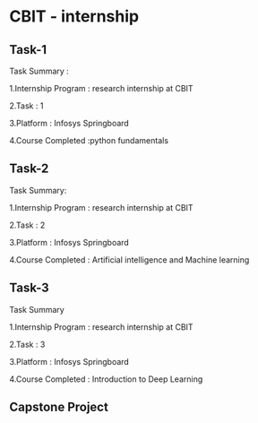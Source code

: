 # CBIT - internship 
## Task-1

Task Summary :

1.Internship Program : research internship at CBIT

2.Task : 1

3.Platform : Infosys Springboard

4.Course Completed :python fundamentals

## Task-2

Task Summary:

1.Internship Program : research internship at CBIT

2.Task : 2

3.Platform : Infosys Springboard

4.Course Completed : Artificial intelligence and Machine learning

## Task-3

Task Summary

1.Internship Program : research internship at CBIT

2.Task : 3

3.Platform : Infosys Springboard

4.Course Completed : Introduction to Deep Learning

## Capstone Project 

